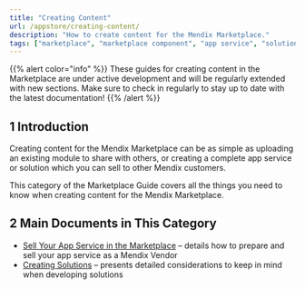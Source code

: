 ```yaml
---
title: "Creating Content"
url: /appstore/creating-content/
description: "How to create content for the Mendix Marketplace."
tags: ["marketplace", "marketplace component", "app service", "solution"]
---
```


{{% alert color="info" %}}
These guides for creating content in the Marketplace are under active development and will be regularly extended with new sections. Make sure to check in regularly to stay up to date with the latest documentation!
{{% /alert %}}

## 1 Introduction

Creating content for the Mendix Marketplace can be as simple as uploading an existing module to share with others, or creating a complete app service or solution which you can sell to other Mendix customers.

This category of the Marketplace Guide covers all the things you need to know when creating content for the Mendix Marketplace.

## 2 Main Documents in This Category

* [Sell Your App Service in the Marketplace](as-sell) – details how to prepare and sell your app service as a Mendix Vendor
* [Creating Solutions](sol-solutions-guide) – presents detailed considerations to keep in mind when developing solutions

